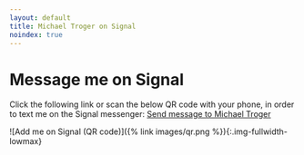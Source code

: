```yaml
---
layout: default
title: Michael Troger on Signal
noindex: true
---
```

# Message me on Signal

Click the following link or scan the below QR code with your phone, in order to text me on the Signal messenger: [Send message to Michael Troger](https://signal.me/#eu/0n3ZV4EEhwiOCWnMJ1OmuOOtIMTUect5TdKwtyV7s6wJyydA8yBBN6qKHKymlVeF)

![Add me on Signal (QR code)]({% link images/qr.png %}){:.img-fullwidth-lowmax}
